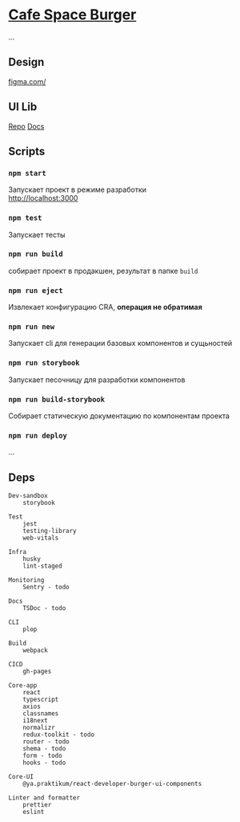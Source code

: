 # [Cafe Space Burger](https://findoss.github.io/Space-burger/)

...

## Design

[figma.com/](https://www.figma.com/file/vejDm3dVTUor3wBdNO137u/React-%2F-%D0%9F%D1%80%D0%BE%D0%B5%D0%BA%D1%82%D0%BD%D1%8B%D0%B5-%D0%B7%D0%B0%D0%B4%D0%B0%D1%87%D0%B8?node-id=0%3A1)

## UI Lib

[Repo](https://github.com/yandex-praktikum/react-developer-burger-ui-components#readme)
[Docs](https://yandex-praktikum.github.io/react-developer-burger-ui-components/docs/)

## Scripts

### `npm start`

Запускает проект в режиме разработки  
[http://localhost:3000](http://localhost:3000)

### `npm test`

Запускает тесты

### `npm run build`

собирает проект в продакшен, результат в папке `build`

### `npm run eject`

Извлекает конфигурацию CRA, **операция не обратимая**

### `npm run new`

Запускает cli для генерации базовых компонентов и сущьностей

### `npm run storybook`

Запускает песочницу для разработки компонентов

### `npm run build-storybook`

Собирает статическую документацию по компонентам проекта

### `npm run deploy`

...

## Deps

```
Dev-sandbox
    storybook

Test
    jest
    testing-library
    web-vitals

Infra
    husky
    lint-staged

Monitoring
    Sentry - todo

Docs
    TSDoc - todo

CLI
    plop

Build
    webpack

CICD
    gh-pages

Core-app
    react
    typescript
    axios
    classnames
    i18next
    normalizr
    redux-toolkit - todo
    router - todo
    shema - todo
    form - todo
    hooks - todo

Core-UI
    @ya.praktikum/react-developer-burger-ui-components

Linter and formatter
    prettier
    eslint
```

